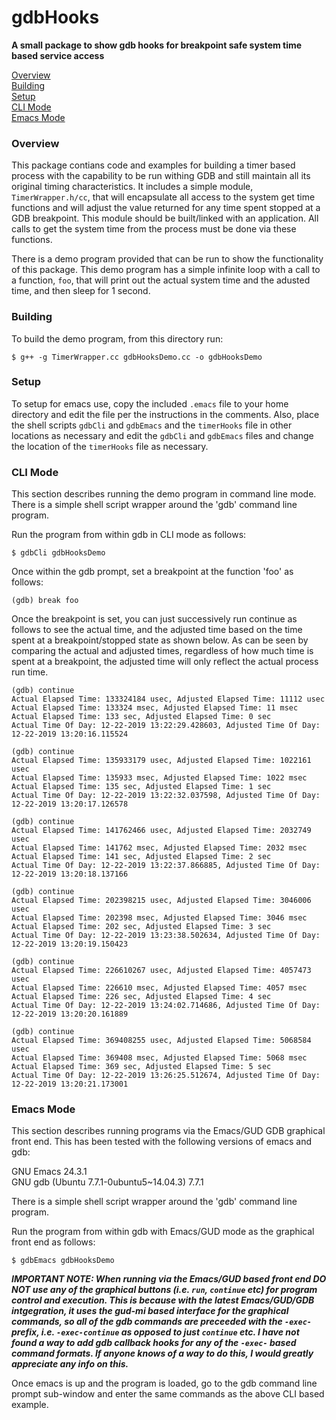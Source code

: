 # gdbHooks
**A small package to show gdb hooks for breakpoint safe system time based service access**

[Overview](#overview)<br>
[Building](#building)<br>
[Setup](#setup)<br>
[CLI Mode](#cliMode)<br>
[Emacs Mode](#emacsMode)<br>

<a name="overview"></a>
### Overview
This package contians code and examples for building a timer based process
with the capability to be run withing GDB and still maintain all its original
timing characteristics.  It includes a simple module, `TimerWrapper.h/cc`, that
will encapsulate all access to the system get time functions and will adjust
the value returned for any time spent stopped at a GDB breakpoint.  This module
should be built/linked with an application.  All calls to get the system time
from the process must be done via these functions.

There is a demo program provided that can be run to show the functionality of
this package.  This demo program has a simple infinite loop with a call to a
function, `foo`, that will print out the actual system time and the adusted
time, and then sleep for 1 second.

<a name="building"></a>
### Building
To build the demo program, from this directory run:

`$ g++ -g TimerWrapper.cc gdbHooksDemo.cc -o gdbHooksDemo`

<a name="setup"></a>
### Setup
To setup for emacs use, copy the included `.emacs` file to your home directory and edit
the file per the instructions in the comments.  Also, place the shell scripts `gdbCli`
and `gdbEmacs` and the `timerHooks` file in other locations as necessary and edit the
`gdbCli` and `gdbEmacs` files and change the location of the `timerHooks` file as
necessary.

<a name="cliMode"></a>
### CLI Mode
This section describes running the demo program in command line mode.  There is
a simple shell script wrapper around the 'gdb' command line program.

Run the program from within gdb in CLI mode as follows:

`$ gdbCli gdbHooksDemo`

Once within the gdb prompt, set a breakpoint at the function 'foo' as follows:

`(gdb) break foo`

Once the breakpoint is set, you can just successively run continue as follows to see the
actual time, and the adjusted time based on the time spent at a breakpoint/stopped state
as shown below.  As can be seen by comparing the actual and adjusted times, regardless of
how much time is spent at a breakpoint, the adjusted time will only reflect the actual
process run time.

```
(gdb) continue
Actual Elapsed Time: 133324184 usec, Adjusted Elapsed Time: 11112 usec
Actual Elapsed Time: 133324 msec, Adjusted Elapsed Time: 11 msec
Actual Elapsed Time: 133 sec, Adjusted Elapsed Time: 0 sec
Actual Time Of Day: 12-22-2019 13:22:29.428603, Adjusted Time Of Day: 12-22-2019 13:20:16.115524

(gdb) continue
Actual Elapsed Time: 135933179 usec, Adjusted Elapsed Time: 1022161 usec
Actual Elapsed Time: 135933 msec, Adjusted Elapsed Time: 1022 msec
Actual Elapsed Time: 135 sec, Adjusted Elapsed Time: 1 sec
Actual Time Of Day: 12-22-2019 13:22:32.037598, Adjusted Time Of Day: 12-22-2019 13:20:17.126578

(gdb) continue
Actual Elapsed Time: 141762466 usec, Adjusted Elapsed Time: 2032749 usec
Actual Elapsed Time: 141762 msec, Adjusted Elapsed Time: 2032 msec
Actual Elapsed Time: 141 sec, Adjusted Elapsed Time: 2 sec
Actual Time Of Day: 12-22-2019 13:22:37.866885, Adjusted Time Of Day: 12-22-2019 13:20:18.137166

(gdb) continue
Actual Elapsed Time: 202398215 usec, Adjusted Elapsed Time: 3046006 usec
Actual Elapsed Time: 202398 msec, Adjusted Elapsed Time: 3046 msec
Actual Elapsed Time: 202 sec, Adjusted Elapsed Time: 3 sec
Actual Time Of Day: 12-22-2019 13:23:38.502634, Adjusted Time Of Day: 12-22-2019 13:20:19.150423

(gdb) continue
Actual Elapsed Time: 226610267 usec, Adjusted Elapsed Time: 4057473 usec
Actual Elapsed Time: 226610 msec, Adjusted Elapsed Time: 4057 msec
Actual Elapsed Time: 226 sec, Adjusted Elapsed Time: 4 sec
Actual Time Of Day: 12-22-2019 13:24:02.714686, Adjusted Time Of Day: 12-22-2019 13:20:20.161889

(gdb) continue
Actual Elapsed Time: 369408255 usec, Adjusted Elapsed Time: 5068584 usec
Actual Elapsed Time: 369408 msec, Adjusted Elapsed Time: 5068 msec
Actual Elapsed Time: 369 sec, Adjusted Elapsed Time: 5 sec
Actual Time Of Day: 12-22-2019 13:26:25.512674, Adjusted Time Of Day: 12-22-2019 13:20:21.173001
```

<a name="emacsMode"></a>
### Emacs Mode
This section describes running programs via the Emacs/GUD GDB graphical front end.  This has
been tested with the following versions of emacs and gdb:

GNU Emacs 24.3.1<br>
GNU gdb (Ubuntu 7.7.1-0ubuntu5~14.04.3) 7.7.1

There is a simple shell script wrapper around the 'gdb' command line program.

Run the program from within gdb with Emacs/GUD mode as the graphical front end as follows:

`$ gdbEmacs gdbHooksDemo`

***IMPORTANT NOTE: When running via the Emacs/GUD based front end DO NOT use any of
the graphical buttons (i.e. `run`, `continue` etc) for program control and execution.
This is because with the latest Emacs/GUD/GDB intgegration, it uses the gud-mi based
interface for the graphical commands, so all of the gdb commands are preceeded with
the `-exec-` prefix, i.e. `-exec-continue` as opposed to just `continue` etc.  I have
not found a way to add gdb callback hooks for any of the `-exec-` based command formats.
If anyone knows of a way to do this, I would greatly appreciate any info on this.***

Once emacs is up and the program is loaded, go to the gdb command line prompt sub-window
and enter the same commands as the above CLI based example.



